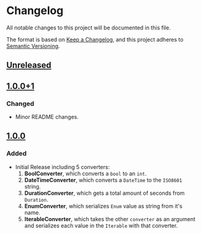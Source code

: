 # Changelog

All notable changes to this project will be documented in this file.

The format is based on [Keep a Changelog](https://keepachangelog.com/en/1.0.0/),
and this project adheres to [Semantic Versioning](https://semver.org/spec/v2.0.0.html).

## [Unreleased]

## [1.0.0+1]

### Changed

- Minor README changes.

## [1.0.0]

### Added

- Initial Release including 5 converters:
  1. **BoolConverter**, which converts a `bool` to an `int`.
  2. **DateTimeConverter**, which converts a `DateTime` to the `ISO8601` string.
  3. **DurationConverter**, which gets a total amount of seconds from `Duration`.
  4. **EnumConverter**, which serializes `Enum` value as string from it's name.
  5. **IterableConverter**, which takes the other `converter` as an argument and
     serializes each value in the `Iterable` with that converter.

[unreleased]: https://github.com/Jlgtri/json_converters_lite/compare/v1.0.0+1...HEAD
[1.0.0+1]: https://github.com/Jlgtri/json_converters_lite/compare/v1.0.0+1...HEAD
[1.0.0]: https://github.com/Jlgtri/json_converters_lite/releases/tag/v1.0.0
